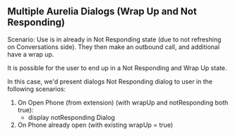 ## Multiple Aurelia Dialogs (Wrap Up and Not Responding)

Scenario: Use is in already in Not Responding state (due to not refreshing on Conversations side). They then make an outbound call, and additional have a wrap up.

It is possible for the user to end up in a Not Responding and Wrap Up state.

In this case, we'd present dialogs Not Responding dialog to user in the following scenarios:

1. On Open Phone (from extension) (with wrapUp and notResponding both true):
    * display notResponding Dialog
1. On Phone already open (with existing wrapUp = true)


